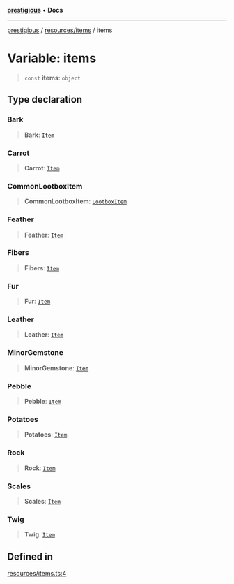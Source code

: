 [**prestigious**](../../../README.md) • **Docs**

***

[prestigious](../../../README.md) / [resources/items](../README.md) / items

# Variable: items

> `const` **items**: `object`

## Type declaration

### Bark

> **Bark**: [`Item`](../../../classes/Item/classes/Item.md)

### Carrot

> **Carrot**: [`Item`](../../../classes/Item/classes/Item.md)

### CommonLootboxItem

> **CommonLootboxItem**: [`LootboxItem`](../../../classes/LootboxItem/classes/LootboxItem.md)

### Feather

> **Feather**: [`Item`](../../../classes/Item/classes/Item.md)

### Fibers

> **Fibers**: [`Item`](../../../classes/Item/classes/Item.md)

### Fur

> **Fur**: [`Item`](../../../classes/Item/classes/Item.md)

### Leather

> **Leather**: [`Item`](../../../classes/Item/classes/Item.md)

### MinorGemstone

> **MinorGemstone**: [`Item`](../../../classes/Item/classes/Item.md)

### Pebble

> **Pebble**: [`Item`](../../../classes/Item/classes/Item.md)

### Potatoes

> **Potatoes**: [`Item`](../../../classes/Item/classes/Item.md)

### Rock

> **Rock**: [`Item`](../../../classes/Item/classes/Item.md)

### Scales

> **Scales**: [`Item`](../../../classes/Item/classes/Item.md)

### Twig

> **Twig**: [`Item`](../../../classes/Item/classes/Item.md)

## Defined in

[resources/items.ts:4](https://github.com/LightBlueGamer/Prestigious/blob/bceae299d5416ea8756fa7d0aa42b82d959295c3/src/lib/resources/items.ts#L4)
